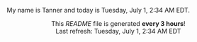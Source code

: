 My name is Tanner and today is Tuesday, July 1, 2:34 AM EDT.

<p align="center">This <i>README</i> file is generated <b>every 3 hours</b>!</br>Last refresh: Tuesday, July 1, 2:34 AM EDT<br /></p>
